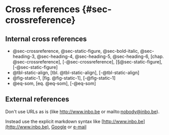# Cross references {#sec-crossreference}

## Internal cross references

- @sec-crossreference, @sec-static-figure, @sec-bold-italic, @sec-heading-3, @sec-heading-4, @sec-heading-5, @sec-heading-6, [chap. @sec-crossreference], [-@sec-crossreference], [§@sec-static-figure], [-@sec-static-figure]
- @tbl-static-align, [tbl. @tbl-static-align], [-@tbl-static-align]
- @fig-static-1, [fig. @fig-static-1], [-@fig-static-1]
- @eq-som, [eq. @eq-som], [-@eq-som]

## External references

Don't use URLs as is (like http://www.inbo.be or mailto:nobody@inbo.be).

Instead use the explicit markdown syntax like [http://www.inbo.be](http://www.inbo.be), [Google](http://google.be) or [e-mail](mailto:nobody@inbo.be)
